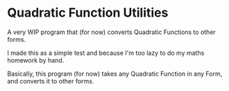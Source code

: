 # Quadratic Function Utilities
A very WIP program that (for now) converts Quadratic Functions to other forms.

I made this as a simple test and because I'm too lazy to do my maths homework by hand.

Basically, this program (for now) takes any Quadratic Function in any Form, and converts it to other forms.
